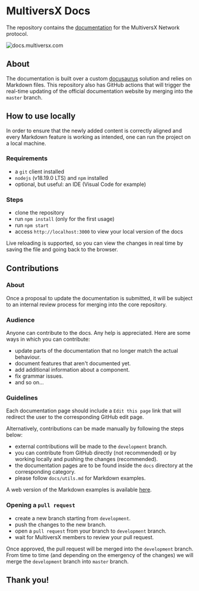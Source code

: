 # MultiversX Docs

The repository contains the [documentation](https://docs.multiversx.com) for the MultiversX Network protocol.

![docs.multiversx.com](https://github.com/multiversx/mx-docs/blob/main/static/img/social.jpg)

## About

The documentation is built over a custom [docusaurus](https://docusaurus.io/) solution and relies on Markdown files.
This repository also has GitHub actions that will trigger the real-time updating of the official documentation website by merging into the `master` branch.

## How to use locally

In order to ensure that the newly added content is correctly aligned and every Markdown feature is working as intended, one can run the project on a local machine.

### Requirements

- a `git` client installed
- `nodejs` (v18.19.0 LTS) and `npm` installed
- optional, but useful: an IDE (Visual Code for example)

### Steps

- clone the repository
- run `npm install` (only for the first usage)
- run `npm start`
- access `http://localhost:3000` to view your local version of the docs

Live reloading is supported, so you can view the changes in real time by saving the file and going back to the browser.

## Contributions

### About

Once a proposal to update the documentation is submitted, it will be subject to an internal review process for merging into the core repository.

### Audience

Anyone can contribute to the docs. Any help is appreciated. Here are some ways in which you can contribute:

- update parts of the documentation that no longer match the actual behaviour.
- document features that aren't documented yet.
- add additional information about a component.
- fix grammar issues.
- and so on...

### Guidelines

Each documentation page should include a `Edit this page` link that will redirect the user to the corresponding GitHub edit page.

Alternatively, contributions can be made manually by following the steps below:

- external contributions will be made to the `development` branch.
- you can contribute from GitHub directly (not recommended) or by working locally and pushing the changes (recommended).
- the documentation pages are to be found inside the `docs` directory at the corresponding category.
- please follow `docs/utils.md` for Markdown examples.

A web version of the Markdown examples is available [here](https://docs.multiversx.com/utils/).

### Opening a `pull request`

- create a new branch starting from `development`.
- push the changes to the new branch.
- open a `pull request` from your branch to `development` branch.
- wait for MultiversX members to review your pull request.

Once approved, the pull request will be merged into the `development` branch. From time to time (and depending on the emergency of the changes) we will merge the `development` branch into `master` branch.

## **Thank you!**
